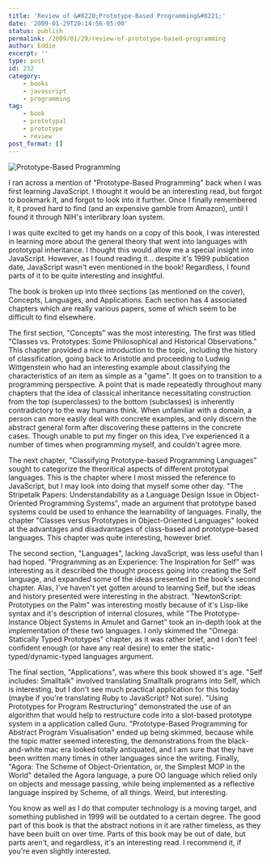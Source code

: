 ```yaml
---
title: 'Review of &#8220;Prototype-Based Programming&#8221;'
date: '2009-01-29T20:14:56-05:00'
status: publish
permalink: /2009/01/29/review-of-prototype-based-programming
author: Eddie
excerpt: ''
type: post
id: 232
category:
    - books
    - javascript
    - programming
tag:
    - book
    - prototypal
    - prototype
    - review
post_format: []
---
```

![Prototype-Based Programming](../../../../uploads/2009/01/prototypebasedprogramming.png "Prototype-Based Programming")

I ran across a mention of "Prototype-Based Programming" back when I was first learning JavaScript. I thought it would be an interesting read, but forgot to bookmark it, and forgot to look into it further. Once I finally remembered it, it proved hard to find (and an expensive gamble from Amazon), until I found it through NIH's interlibrary loan system.

I was quite excited to get my hands on a copy of this book, I was interested in learning more about the general theory that went into languages with prototypal inheritance. I thought this would allow me a special insight into JavaScript. However, as I found reading it... despite it's 1999 publication date, JavaScript wasn't even mentioned in the book! Regardless, I found parts of it to be quite interesting and insightful.

The book is broken up into three sections (as mentioned on the cover), Concepts, Languages, and Applications. Each section has 4 associated chapters which are really various papers, some of which seem to be difficult to find elsewhere.

The first section, "Concepts" was the most interesting. The first was titled "Classes vs. Prototypes: Some Philosophical and Historical Observations." This chapter provided a nice introduction to the topic, including the history of classification, going back to Aristotle and proceeding to Ludwig Wittgenstein who had an interesting example about classifying the characteristics of an item as simple as a "game". It goes on to transition to a programming perspective. A point that is made repeatedly throughout many chapters that the idea of classical inheritance necessitating construction from the top (superclasses) to the bottom (subclasses) is inherently contradictory to the way humans think. When unfamiliar with a domain, a person can more easily deal with concrete examples, and only discern the abstract general form after discovering these patterns in the concrete cases. Though unable to put my finger on this idea, I've experienced it a number of times when programming myself, and couldn't agree more.

The next chapter, "Classifying Prototype-based Programming Languages" sought to categorize the theoritical aspects of different prototypal languages. This is the chapter where I most missed the reference to JavaScript, but I may look into doing that myself some other day. "The Stripetalk Papers: Understandability as a Language Design Issue in Object-Oriented Programming Systems", made an argument that prototype based systems could be used to enhance the learnability of languages. Finally, the chapter "Classes versus Prototypes in Object-Oriented Languages" looked at the advantages and disadvantages of class-based and prototype-based languages. This chapter was quite interesting, however brief.

The second section, "Languages", lacking JavaScript, was less useful than I had hoped. "Programming as an Experience: The Inspiration for Self" was interesting as it described the thought process going into creating the Self language, and expanded some of the ideas presented in the book's second chapter. Alas, I've haven't yet gotten around to learning Self, but the ideas and history presented were interesting in the abstract. "NewtonScript: Prototypes on the Palm" was interesting mostly because of it's Lisp-like syntax and it's description of internal closures, while "The Prototype-Instance Object Systems in Amulet and Garnet" took an in-depth look at the implementation of these two languages. I only skimmed the "Omega: Statically Typed Prototypes" chapter, as it was rather brief, and I don't feel confident enough (or have any real desire) to enter the static-typed/dynamic-typed languages argument.

The final section, "Applications", was where this book showed it's age. "Self includes: Smalltalk" involved translating Smalltalk programs into Self, which is interesting, but I don't see much practical application for this today (maybe if you're translating Ruby to JavaScript? Not sure). "Using Prototypes for Program Restructuring" demonstrated the use of an algorithm that would help to restructure code into a slot-based prototype system in a application called Guru. "Prototype-Based Programming for Abstract Program Visualisation" ended up being skimmed, because while the topic matter seemed interesting, the demonstrations from the black-and-white mac era looked totally antiquated, and I am sure that they have been written many times in other languages since the writing. Finally, "Agora: The Scheme of Object-Orientation, or, the Simplest MOP in the World" detailed the Agora language, a pure OO language which relied only on objects and message passing, while being implemented as a reflective language inspired by Scheme, of all things. Weird, but interesting.

You know as well as I do that computer technology is a moving target, and something published in 1999 will be outdated to a certain degree. The good part of this book is that the abstract notions in it are rather timeless, as they have been built on over time. Parts of this book may be out of date, but parts aren't, and regardless, it's an interesting read. I recommend it, if you're even slightly interested.